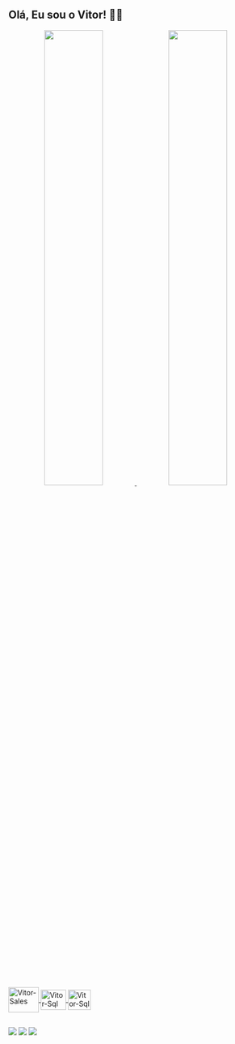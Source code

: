 ## Olá, Eu sou o Vitor! 🖖🏼
<div align="center">
  <a href="https://github.com/vitormavancini">
  <img width="48%" src="https://github-readme-stats.vercel.app/api?username=vitormavancini&show_icons=true&theme=nord&include_all_commits=true&count_private=true"/>
  <img width="48%" src="https://github-readme-stats.vercel.app/api/top-langs/?username=vitormavancini&layout=compact&langs_count=7&theme=nord"/>
</div>
<div style="display: inline_block"><br>
  <img align="center" alt="Vitor-Sales" height="50" width="60" src="https://cdn.jsdelivr.net/gh/devicons/devicon/icons/salesforce/salesforce-original.svg">
  <img align="center" alt="Vitor-Sql" height="40" width="50" src="https://cdn.jsdelivr.net/gh/devicons/devicon@v2.15.1/devicon.min.css">
  <img align="center" alt="Vitor-Sql" height="40" width="45" src="https://cdn.icon-icons.com/icons2/2107/PNG/512/file_type_advpl_icon_130762.png">
</div> 
 
 ##
  
<div> 
  <a href="https://instagram.com/vitormavancini" target="_blank"><img src="https://img.shields.io/badge/-Instagram-%23E4405F?style=for-the-badge&logo=instagram&logoColor=white" target="_blank"></a> 
  <a href="https://www.linkedin.com/in/vitorlmavancini/" target="_blank"><img src="https://img.shields.io/badge/-LinkedIn-%230077B5?style=for-the-badge&logo=linkedin&logoColor=white" target="_blank"></a> 
  <a href="https://trailblazer.me/id/vavancini" target="_blank"><img src="https://profile.ui.trailhead.com/images/trailblazer-me.svg" target="_blank"></a>
</div>

